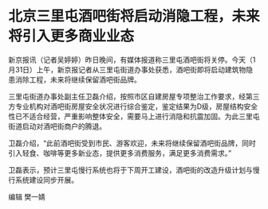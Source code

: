 # 北京三里屯酒吧街将启动消隐工程，未来将引入更多商业业态

新京报讯（记者吴婷婷）昨日晚间，有媒体报道称三里屯酒吧街将关停。今天（1月31日）上午，新京报记者从三里屯街道办事处获悉，酒吧街即将启动建筑物隐患消除工程，未来将继续保留酒吧街品牌。

三里屯街道办事处副主任卫磊介绍，按照市区自建房屋专项整治工作要求，经第三方专业机构对酒吧街房屋安全状况进行综合鉴定，鉴定结果为D级，房屋结构安全性已不适合经营，严重影响整体安全，需要马上进行消隐和抗震加固。为此三里屯街道启动对酒吧街商户的腾退。

卫磊介绍，“此前酒吧街受到市民、游客欢迎，未来将继续保留酒吧街品牌，同时引入轻食、咖啡等更多新业态，提供更多消费服务，满足更多消费需求。”

卫磊表示，预计三里屯慢行系统也将于下周开工建设，酒吧街的改造升级计划与慢行系统建设同步开展。

编辑 樊一婧

